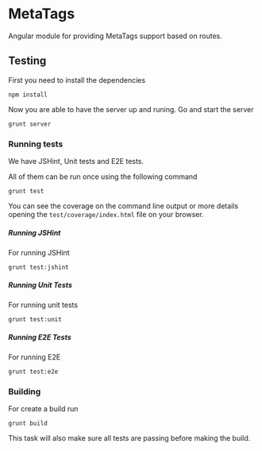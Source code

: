 # MetaTags

Angular module for providing MetaTags support based on routes.

## Testing

First you need to install the dependencies

    npm install

Now you are able to have the server up and runing. Go and start the server

    grunt server
  

### Running tests

We have JSHint, Unit tests and E2E tests.
 
All of them can be run once using the following command
  
    grunt test
  
You can see the coverage on the command line output or more details opening the `test/coverage/index.html` file on your browser.

  
##### Running JSHint

For running JSHint

    grunt test:jshint
  

##### Running Unit Tests

For running unit tests

    grunt test:unit
  
  
##### Running E2E Tests

For running E2E

    grunt test:e2e
  

### Building

For create a build run

    grunt build
  
This task will also make sure all tests are passing before making the build.

